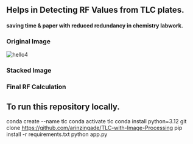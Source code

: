 ## Helps in Detecting RF Values from TLC plates.
#### saving time & paper with reduced redundancy in chemistry labwork.

### Original Image
![hello4](https://github.com/user-attachments/assets/4757a706-070d-4612-b72a-6bf9feafd623)

### Stacked Image

### Final RF Calculation


## To run this repository locally.

  conda create --name tlc
  conda activate tlc
  conda install python=3.12
  git clone https://github.com/arinzingade/TLC-with-Image-Processing
  pip install -r requirements.txt
  python app.py
